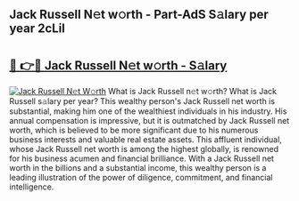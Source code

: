 ## Jack Russell N𝚎t w𝚘rth - Part-AdS S𝚊lary per year 2cLiI

# <h2><a href="http://gc408jq.nevu.top/?p=Jack+Russell">🔗 👉🔴 Jack Russell N𝚎t w𝚘rth - S𝚊lary</a></h2>

[![Jack Russell N𝚎t W𝚘rth](https://i.imgur.com/Oavwk0R.jpeg)](http://gc408jq.nevu.top/?p=Jack+Russell)
What is Jack Russell n𝚎t w𝚘rth? What is Jack Russell s𝚊lary per year?
This wealthy person's Jack Russell net worth is substantial, making him one of the wealthiest individuals in his industry. His annual compensation is impressive, but it is outmatched by Jack Russell net worth, which is believed to be more significant due to his numerous business interests and valuable real estate assets. This affluent individual, whose Jack Russell net worth is among the highest globally, is renowned for his business acumen and financial brilliance. With a Jack Russell net worth in the billions and a substantial income, this wealthy person is a leading illustration of the power of diligence, commitment, and financial intelligence.
